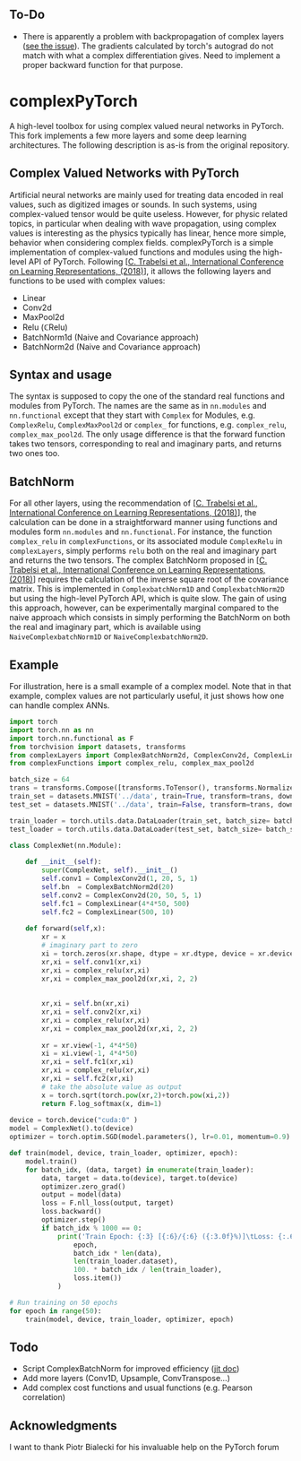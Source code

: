 ## To-Do
* There is apparently a problem with backpropagation of complex layers ([see the issue](https://github.com/wavefrontshaping/complexPyTorch/issues/3)). The gradients calculated by torch's autograd do not match with what a complex differentiation gives. Need to implement a proper backward function for that purpose.

# complexPyTorch

A high-level toolbox for using complex valued neural networks in PyTorch. This fork implements a few more layers and some deep learning architectures. The following description is as-is from the original repository.

## Complex Valued Networks with PyTorch

Artificial neural networks are mainly used for treating data encoded in real values, such as digitized images or sounds. 
In such systems, using complex-valued tensor would be quite useless. 
However, for physic related topics, in particular when dealing with wave propagation, using complex values is interesting as the physics typically has linear, hence more simple, behavior when considering complex fields. 
complexPyTorch is a simple implementation of complex-valued functions and modules using the high-level API of PyTorch. 
Following [[C. Trabelsi et al., International Conference on Learning Representations, (2018)](https://openreview.net/forum?id=H1T2hmZAb)], it allows the following layers and functions to be used with complex values:
* Linear
* Conv2d
* MaxPool2d
* Relu (&#8450;Relu)
* BatchNorm1d (Naive and Covariance approach)
* BatchNorm2d (Naive and Covariance approach)



## Syntax and usage

The syntax is supposed to copy the one of the standard real functions and modules from PyTorch. 
The names are the same as in `nn.modules` and `nn.functional` except that they start with `Complex` for Modules, e.g. `ComplexRelu`, `ComplexMaxPool2d` or `complex_` for functions, e.g. `complex_relu`, `complex_max_pool2d`.
The only usage difference is that the forward function takes two tensors, corresponding to real and imaginary parts, and returns two ones too.

## BatchNorm

For all other layers, using the recommendation of [[C. Trabelsi et al., International Conference on Learning Representations, (2018)](https://openreview.net/forum?id=H1T2hmZAb)], the calculation can be done in a straightforward manner using functions and modules form `nn.modules` and `nn.functional`. 
For instance, the function `complex_relu` in `complexFunctions`, or its associated module `ComplexRelu` in `complexLayers`, simply performs `relu` both on the real and imaginary part and returns the two tensors.
The complex BatchNorm proposed in [[C. Trabelsi et al., International Conference on Learning Representations, (2018)](https://openreview.net/forum?id=H1T2hmZAb)] requires the calculation of the inverse square root of the covariance matrix.
This is implemented in `ComplexbatchNorm1D` and `ComplexbatchNorm2D` but using the high-level PyTorch API, which is quite slow.
The gain of using this approach, however, can be experimentally marginal compared to the naive approach which consists in simply performing the BatchNorm on both the real and imaginary part, which is available using `NaiveComplexbatchNorm1D` or `NaiveComplexbatchNorm2D`.


## Example

For illustration, here is a small example of a complex model.
Note that in that example, complex values are not particularly useful, it just shows how one can handle complex ANNs.

```python
import torch
import torch.nn as nn
import torch.nn.functional as F
from torchvision import datasets, transforms
from complexLayers import ComplexBatchNorm2d, ComplexConv2d, ComplexLinear
from complexFunctions import complex_relu, complex_max_pool2d

batch_size = 64
trans = transforms.Compose([transforms.ToTensor(), transforms.Normalize((0.5,), (1.0,))])
train_set = datasets.MNIST('../data', train=True, transform=trans, download=True)
test_set = datasets.MNIST('../data', train=False, transform=trans, download=True)

train_loader = torch.utils.data.DataLoader(train_set, batch_size= batch_size, shuffle=True)
test_loader = torch.utils.data.DataLoader(test_set, batch_size= batch_size, shuffle=True)

class ComplexNet(nn.Module):
    
    def __init__(self):
        super(ComplexNet, self).__init__()
        self.conv1 = ComplexConv2d(1, 20, 5, 1)
        self.bn  = ComplexBatchNorm2d(20)
        self.conv2 = ComplexConv2d(20, 50, 5, 1)
        self.fc1 = ComplexLinear(4*4*50, 500)
        self.fc2 = ComplexLinear(500, 10)
             
    def forward(self,x):
        xr = x
        # imaginary part to zero
        xi = torch.zeros(xr.shape, dtype = xr.dtype, device = xr.device)
        xr,xi = self.conv1(xr,xi)
        xr,xi = complex_relu(xr,xi)
        xr,xi = complex_max_pool2d(xr,xi, 2, 2)
        
        
        xr,xi = self.bn(xr,xi)
        xr,xi = self.conv2(xr,xi)
        xr,xi = complex_relu(xr,xi)
        xr,xi = complex_max_pool2d(xr,xi, 2, 2)
        
        xr = xr.view(-1, 4*4*50)
        xi = xi.view(-1, 4*4*50)
        xr,xi = self.fc1(xr,xi)
        xr,xi = complex_relu(xr,xi)
        xr,xi = self.fc2(xr,xi)
        # take the absolute value as output
        x = torch.sqrt(torch.pow(xr,2)+torch.pow(xi,2))
        return F.log_softmax(x, dim=1)
    
device = torch.device("cuda:0" )
model = ComplexNet().to(device)
optimizer = torch.optim.SGD(model.parameters(), lr=0.01, momentum=0.9)

def train(model, device, train_loader, optimizer, epoch):
    model.train()
    for batch_idx, (data, target) in enumerate(train_loader):
        data, target = data.to(device), target.to(device)
        optimizer.zero_grad()
        output = model(data)
        loss = F.nll_loss(output, target)
        loss.backward()
        optimizer.step()
        if batch_idx % 1000 == 0:
            print('Train Epoch: {:3} [{:6}/{:6} ({:3.0f}%)]\tLoss: {:.6f}'.format(
                epoch,
                batch_idx * len(data), 
                len(train_loader.dataset),
                100. * batch_idx / len(train_loader), 
                loss.item())
            )

# Run training on 50 epochs
for epoch in range(50):
    train(model, device, train_loader, optimizer, epoch)
```
        
## Todo
* Script ComplexBatchNorm for improved efficiency ([jit doc](https://pytorch.org/docs/stable/jit.html))
* Add more layers (Conv1D, Upsample, ConvTranspose...)
* Add complex cost functions and usual functions (e.g. Pearson correlation)

## Acknowledgments

I want to thank Piotr Bialecki for his invaluable help on the PyTorch forum
